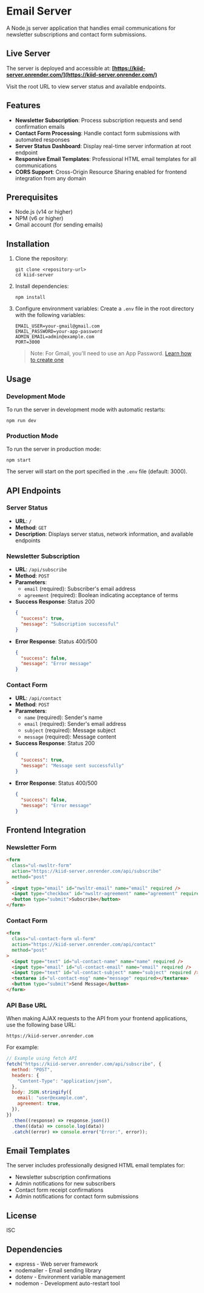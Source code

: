 # Email Server

A Node.js server application that handles email communications for newsletter subscriptions and contact form submissions.

## Live Server

The server is deployed and accessible at:
**[https://kiid-server.onrender.com/](https://kiid-server.onrender.com/)**

Visit the root URL to view server status and available endpoints.

## Features

- **Newsletter Subscription**: Process subscription requests and send confirmation emails
- **Contact Form Processing**: Handle contact form submissions with automated responses
- **Server Status Dashboard**: Display real-time server information at root endpoint
- **Responsive Email Templates**: Professional HTML email templates for all communications
- **CORS Support**: Cross-Origin Resource Sharing enabled for frontend integration from any domain

## Prerequisites

- Node.js (v14 or higher)
- NPM (v6 or higher)
- Gmail account (for sending emails)

## Installation

1. Clone the repository:

   ```
   git clone <repository-url>
   cd kiid-server
   ```

2. Install dependencies:

   ```
   npm install
   ```

3. Configure environment variables:
   Create a `.env` file in the root directory with the following variables:

   ```
   EMAIL_USER=your-gmail@gmail.com
   EMAIL_PASSWORD=your-app-password
   ADMIN_EMAIL=admin@example.com
   PORT=3000
   ```

   > Note: For Gmail, you'll need to use an App Password. [Learn how to create one](https://support.google.com/accounts/answer/185833)

## Usage

### Development Mode

To run the server in development mode with automatic restarts:

```
npm run dev
```

### Production Mode

To run the server in production mode:

```
npm start
```

The server will start on the port specified in the `.env` file (default: 3000).

## API Endpoints

### Server Status

- **URL**: `/`
- **Method**: `GET`
- **Description**: Displays server status, network information, and available endpoints

### Newsletter Subscription

- **URL**: `/api/subscribe`
- **Method**: `POST`
- **Parameters**:
  - `email` (required): Subscriber's email address
  - `agreement` (required): Boolean indicating acceptance of terms
- **Success Response**: Status 200
  ```json
  {
    "success": true,
    "message": "Subscription successful"
  }
  ```
- **Error Response**: Status 400/500
  ```json
  {
    "success": false,
    "message": "Error message"
  }
  ```

### Contact Form

- **URL**: `/api/contact`
- **Method**: `POST`
- **Parameters**:
  - `name` (required): Sender's name
  - `email` (required): Sender's email address
  - `subject` (required): Message subject
  - `message` (required): Message content
- **Success Response**: Status 200
  ```json
  {
    "success": true,
    "message": "Message sent successfully"
  }
  ```
- **Error Response**: Status 400/500
  ```json
  {
    "success": false,
    "message": "Error message"
  }
  ```

## Frontend Integration

### Newsletter Form

```html
<form
  class="ul-nwsltr-form"
  action="https://kiid-server.onrender.com/api/subscribe"
  method="post"
>
  <input type="email" id="nwsltr-email" name="email" required />
  <input type="checkbox" id="nwsltr-agreement" name="agreement" required />
  <button type="submit">Subscribe</button>
</form>
```

### Contact Form

```html
<form
  class="ul-contact-form ul-form"
  action="https://kiid-server.onrender.com/api/contact"
  method="post"
>
  <input type="text" id="ul-contact-name" name="name" required />
  <input type="email" id="ul-contact-email" name="email" required />
  <input type="text" id="ul-contact-subject" name="subject" required />
  <textarea id="ul-contact-msg" name="message" required></textarea>
  <button type="submit">Send Message</button>
</form>
```

### API Base URL

When making AJAX requests to the API from your frontend applications, use the following base URL:

```
https://kiid-server.onrender.com
```

For example:

```javascript
// Example using fetch API
fetch("https://kiid-server.onrender.com/api/subscribe", {
  method: "POST",
  headers: {
    "Content-Type": "application/json",
  },
  body: JSON.stringify({
    email: "user@example.com",
    agreement: true,
  }),
})
  .then((response) => response.json())
  .then((data) => console.log(data))
  .catch((error) => console.error("Error:", error));
```

## Email Templates

The server includes professionally designed HTML email templates for:

- Newsletter subscription confirmations
- Admin notifications for new subscribers
- Contact form receipt confirmations
- Admin notifications for contact form submissions

## License

ISC

## Dependencies

- express - Web server framework
- nodemailer - Email sending library
- dotenv - Environment variable management
- nodemon - Development auto-restart tool
